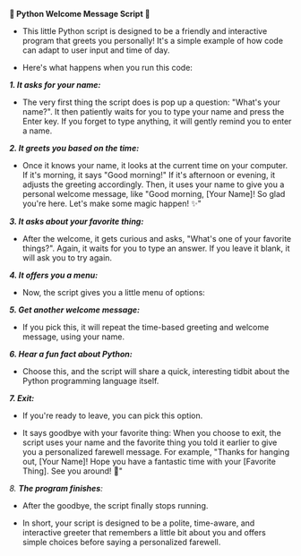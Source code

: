 **🐍 Python Welcome Message Script 🐍**

- This little Python script is designed to be a friendly and interactive program that greets you personally! It's a simple example of how code can adapt to user input and time of day.

- Here's what happens when you run this code:

_**1. It asks for your name:**_

- The very first thing the script does is pop up a question: "What's your name?". It then patiently waits for you to type your name and press the Enter key. If you forget to type anything, it will gently remind you to enter a name.

_**2. It greets you based on the time:**_

- Once it knows your name, it looks at the current time on your computer. If it's morning, it says "Good morning!" If it's afternoon or evening, it adjusts the greeting accordingly. Then, it uses your name to give you a personal welcome message, like "Good morning, [Your Name]! So glad you're here. Let's make some magic happen! ✨"

_**3. It asks about your favorite thing:**_

- After the welcome, it gets curious and asks, "What's one of your favorite things?". Again, it waits for you to type an answer. If you leave it blank, it will ask you to try again.

_**4. It offers you a menu:**_

- Now, the script gives you a little menu of options:

_**5. Get another welcome message:**_

- If you pick this, it will repeat the time-based greeting and welcome message, using your name.

_**6. Hear a fun fact about Python:**_

- Choose this, and the script will share a quick, interesting tidbit about the Python programming language itself.

_**7. Exit:**_
    
- If you're ready to leave, you can pick this option.

- It says goodbye with your favorite thing: When you choose to exit, the script uses your name and the favorite thing you told it earlier to give you a personalized farewell message. For example, "Thanks for hanging out, [Your Name]! Hope you have a fantastic time with your [Favorite Thing]. See you around! 👋"

_8. **The program finishes**:_

- After the goodbye, the script finally stops running.

- In short, your script is designed to be a polite, time-aware, and interactive greeter that remembers a little bit about you and offers simple choices before saying a personalized farewell.
